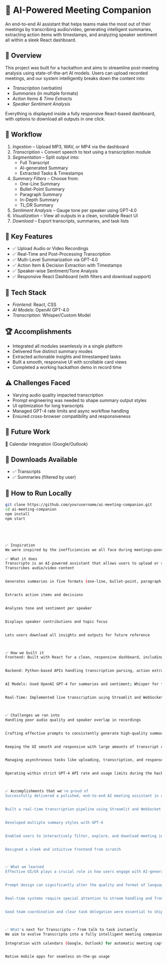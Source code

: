 # 🧠 AI-Powered Meeting Companion

An end-to-end AI assistant that helps teams make the most out of their meetings by transcribing audio/video, generating intelligent summaries, extracting action items with timestamps, and analyzing speaker sentiment  all within a sleek React dashboard.

## 🚀 Overview

This project was built for a hackathon and aims to streamline post-meeting analysis using state-of-the-art AI models. Users can upload recorded meetings, and our system intelligently breaks down the content into:

- *Transcription* (verbatim)
- *Summaries* (in multiple formats)
- *Action Items & Time Extracts*
- *Speaker Sentiment Analysis*

Everything is displayed inside a fully responsive React-based dashboard, with options to download all outputs in one click.

## 🔄 Workflow

1. *Ingestion* – Upload MP3, WAV, or MP4 via the dashboard  
2. *Transcription* – Convert speech to text using a transcription module  
3. *Segmentation* – Split output into:
   - Full Transcript  
   - AI-generated Summary  
   - Extracted Tasks & Timestamps  
4. *Summary Filters* – Choose from:
   - One-Line Summary  
   - Bullet-Point Summary  
   - Paragraph Summary  
   - In-Depth Summary  
   - TL;DR Summary  
5. *Sentiment Analysis* – Gauge tone per speaker using GPT-4.0  
6. *Visualization* – View all outputs in a clean, scrollable React UI  
7. *Download* – Export transcripts, summaries, and task lists

## 🎯 Key Features

- ✅ Upload Audio or Video Recordings
- ✅ Real-Time and Post-Processing Transcription
- ✅ Multi-Level Summarization via GPT-4.0
- ✅ Action Item & Decision Extraction with Timestamps
- ✅ Speaker-wise Sentiment/Tone Analysis
- ✅ Responsive React Dashboard (with filters and download support)

## 🧠 Tech Stack

- *Frontend*: React, CSS  
- *AI Models*: OpenAI GPT-4.0  
- *Transcription*: Whisper/Custom Model

## 🏆 Accomplishments

- Integrated all modules seamlessly in a single platform  
- Delivered five distinct summary modes  
- Extracted actionable insights and timestamped tasks  
- Built a smooth, responsive UI with scrollable card views  
- Completed a working hackathon demo in record time  

## ⚠ Challenges Faced

- Varying audio quality impacted transcription  
- Prompt engineering was needed to shape summary output styles  
- UI optimization for long transcripts  
- Managed GPT-4 rate limits and async workflow handling  
- Ensured cross-browser compatibility and responsiveness

## 🔮 Future Work 
 📆 Calendar Integration (Google/Outlook)  

## 📁 Downloads Available

- ✅ Transcripts  
- ✅ Summaries (filtered by user)  

## 🧪 How to Run Locally

```bash
git clone https://github.com/yourusername/ai-meeting-companion.git
cd ai-meeting-companion
npm install
npm start





✅ Inspiration
We were inspired by the inefficiencies we all face during meetings—poor note-taking, missed action items, and forgotten decisions. We wanted to build something that truly listens and acts, transforming conversations into organized, actionable summaries. Our goal was to help teams focus on discussions rather than documentation.

✅ What it does
Transcripto is an AI-powered assistant that allows users to upload or stream meeting recordings and automatically:
Transcribes audio/video content


Generates summaries in five formats (one-line, bullet-point, paragraph, in-depth, TL;DR)


Extracts action items and decisions


Analyzes tone and sentiment per speaker


Displays speaker contributions and topic focus


Lets users download all insights and outputs for future reference



✅ How we built it
Frontend: Built with React for a clean, responsive dashboard, including filter dropdowns, scrollable panels, and download controls.


Backend: Python-based APIs handling transcription parsing, action extraction, and tone analysis.


AI Models: Used OpenAI GPT-4 for summaries and sentiment; Whisper for transcription.


Real-Time: Implemented live transcription using Streamlit and WebSocket for dynamic updates during meetings.



✅ Challenges we ran into
Handling poor audio quality and speaker overlap in recordings


Crafting effective prompts to consistently generate high-quality summaries


Keeping the UI smooth and responsive with large amounts of transcript data


Managing asynchronous tasks like uploading, transcription, and response generation without blocking the interface


Operating within strict GPT-4 API rate and usage limits during the hackathon timeframe



✅ Accomplishments that we're proud of
Successfully delivered a polished, end-to-end AI meeting assistant in under 48 hours


Built a real-time transcription pipeline using Streamlit and WebSocket


Developed multiple summary styles with GPT-4


Enabled users to interactively filter, explore, and download meeting insights


Designed a sleek and intuitive frontend from scratch



✅ What we learned
Effective UI/UX plays a crucial role in how users engage with AI-generated output


Prompt design can significantly alter the quality and format of language model outputs


Real-time systems require special attention to stream handling and frontend reactivity


Good team coordination and clear task delegation were essential to shipping on time



✅ What's next for Transcripto – from talk to task instantly
We aim to evolve Transcripto into a fully intelligent meeting companion by adding:

Integration with calendars (Google, Outlook) for automatic meeting capture


Native mobile apps for seamless on-the-go usage
